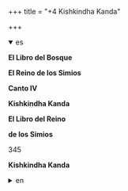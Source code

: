 +++
title = "+4 Kishkindha Kanda"

+++
<details open><summary>es</summary>

**El Libro del Bosque**

**El Reino de los Simios**

**Canto IV**

**Kishkindha Kanda**

**El Libro del Reino**

**de los Simios**

345

**Kishkindha Kanda**
</details>

<details><summary>en</summary>

** The Book of the Forest **

 ** The kingdom of apes **

 ** Canto IV **

 ** Kishkindha Kanda **

 ** THE BOOK OF THE KINGDOM **

 ** Of the apes **

 3. 4. 5

 ** Kishkindha Kanda **
</details>